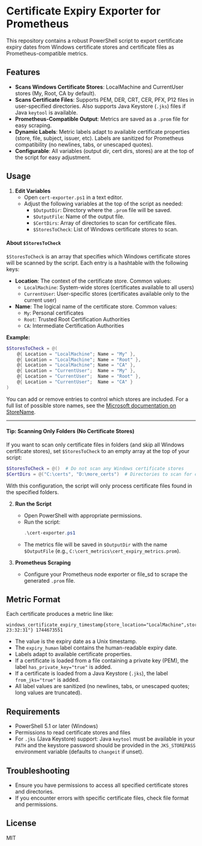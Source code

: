 # Certificate Expiry Exporter for Prometheus

This repository contains a robust PowerShell script to export certificate expiry dates from Windows certificate stores and certificate files as Prometheus-compatible metrics.

## Features
- **Scans Windows Certificate Stores**: LocalMachine and CurrentUser stores (My, Root, CA by default).
- **Scans Certificate Files**: Supports PEM, DER, CRT, CER, PFX, P12 files in user-specified directories. Also supports Java Keystore (`.jks`) files if Java `keytool` is available.
- **Prometheus-Compatible Output**: Metrics are saved as a `.prom` file for easy scraping.
- **Dynamic Labels**: Metric labels adapt to available certificate properties (store, file, subject, issuer, etc). Labels are sanitized for Prometheus compatibility (no newlines, tabs, or unescaped quotes).
- **Configurable**: All variables (output dir, cert dirs, stores) are at the top of the script for easy adjustment.

## Usage

1. **Edit Variables**
   - Open `cert-exporter.ps1` in a text editor.
   - Adjust the following variables at the top of the script as needed:
     - `$OutputDir`: Directory where the `.prom` file will be saved.
     - `$OutputFile`: Name of the output file.
     - `$CertDirs`: Array of directories to scan for certificate files.
     - `$StoresToCheck`: List of Windows certificate stores to scan.

#### About `$StoresToCheck`

`$StoresToCheck` is an array that specifies which Windows certificate stores will be scanned by the script. Each entry is a hashtable with the following keys:

- **Location**: The context of the certificate store. Common values:
  - `LocalMachine`: System-wide stores (certificates available to all users)
  - `CurrentUser`: User-specific stores (certificates available only to the current user)
- **Name**: The logical name of the certificate store. Common values:
  - `My`: Personal certificates
  - `Root`: Trusted Root Certification Authorities
  - `CA`: Intermediate Certification Authorities

**Example:**
```powershell
$StoresToCheck = @(
    @{ Location = "LocalMachine"; Name = "My" },
    @{ Location = "LocalMachine"; Name = "Root" },
    @{ Location = "LocalMachine"; Name = "CA" },
    @{ Location = "CurrentUser";  Name = "My" },
    @{ Location = "CurrentUser";  Name = "Root" },
    @{ Location = "CurrentUser";  Name = "CA" }
)
```

You can add or remove entries to control which stores are included. For a full list of possible store names, see the [Microsoft documentation on StoreName](https://learn.microsoft.com/en-us/dotnet/api/system.security.cryptography.x509certificates.storename).

---

#### Tip: Scanning Only Folders (No Certificate Stores)

If you want to scan only certificate files in folders (and skip all Windows certificate stores), set `$StoresToCheck` to an empty array at the top of your script:

```powershell
$StoresToCheck = @()  # Do not scan any Windows certificate stores
$CertDirs = @("C:\certs", "D:\more_certs")  # Directories to scan for certificate files
```

With this configuration, the script will only process certificate files found in the specified folders.


2. **Run the Script**
   - Open PowerShell with appropriate permissions.
   - Run the script:
     ```powershell
     .\cert-exporter.ps1
     ```
   - The metrics file will be saved in `$OutputDir` with the name `$OutputFile` (e.g., `C:\cert_metrics\cert_expiry_metrics.prom`).

3. **Prometheus Scraping**
   - Configure your Prometheus node exporter or file_sd to scrape the generated `.prom` file.

## Metric Format

Each certificate produces a metric line like:

```
windows_certificate_expiry_timestamp{store_location="LocalMachine",store_name="My",subject="CN=example",issuer="CN=CA",thumbprint="...",serial="...",expiry_human="4/14/2025 23:32:31"} 1744673551
```

- The value is the expiry date as a Unix timestamp.
- The `expiry_human` label contains the human-readable expiry date.
- Labels adapt to available certificate properties.
- If a certificate is loaded from a file containing a private key (PEM), the label `has_private_key="true"` is added.
- If a certificate is loaded from a Java Keystore (`.jks`), the label `from_jks="true"` is added.
- All label values are sanitized (no newlines, tabs, or unescaped quotes; long values are truncated).

## Requirements
- PowerShell 5.1 or later (Windows)
- Permissions to read certificate stores and files
- For `.jks` (Java Keystore) support: Java `keytool` must be available in your `PATH` and the keystore password should be provided in the `JKS_STOREPASS` environment variable (defaults to `changeit` if unset).

## Troubleshooting
- Ensure you have permissions to access all specified certificate stores and directories.
- If you encounter errors with specific certificate files, check file format and permissions.

## License
MIT
